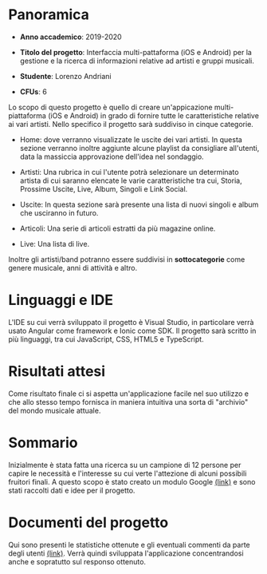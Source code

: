 # Panoramica

- **Anno accademico**: 2019-2020

- **Titolo del progetto**: Interfaccia multi-pattaforma (iOS e Android) per la gestione e la ricerca di informazioni relative ad artisti e gruppi musicali.

- **Studente**: Lorenzo Andriani

- **CFUs**: 6

Lo scopo di questo progetto è quello di creare un'appicazione multi-piattaforma (iOS e Android) in grado di fornire tutte le caratteristiche relative ai vari artisti. Nello specifico il progetto sarà suddiviso in cinque categorie. 

- Home: dove verranno visualizzate le uscite dei vari artisti. In questa sezione verranno inoltre aggiunte alcune playlist da consigliare all'utenti, data la massiccia approvazione dell'idea nel sondaggio.

- Artisti: Una rubrica in cui l'utente potrà selezionare un determinato artista di cui saranno elencate le varie caratteristiche tra cui, Storia, Prossime Uscite, Live, Album, Singoli e Link Social.

- Uscite: In questa sezione sarà presente una lista di nuovi singoli e album che usciranno in futuro.

- Articoli: Una serie di articoli estratti da più magazine online.

- Live: Una lista di live.

Inoltre gli artisti/band potranno essere suddivisi in **sottocategorie** come genere musicale, anni di attività e altro.

# Linguaggi e IDE

L'IDE su cui verrà sviluppato il progetto è Visual Studio, in particolare verrà usato Angular come framework e Ionic come SDK. Il progetto sarà scritto in più linguaggi, tra cui JavaScript, CSS, HTML5 e TypeScript.


# Risultati attesi

Come risultato finale ci si aspetta un'applicazione facile nel suo utilizzo e che allo stesso tempo fornisca in maniera intuitiva una sorta di "archivio" del mondo musicale attuale. 

# Sommario
  
 Inizialmente è stata fatta una ricerca su un campione di 12 persone per capire le necessità e l'interesse su cui verte l'attezione di alcuni possibili fruitori finali. A questo scopo è stato creato un modulo Google [(link)](https://forms.gle/14nzKjwpztQkoJcHA) e sono stati raccolti dati e idee per il progetto. 

# Documenti del progetto
  
Qui sono presenti le statistiche ottenute e gli eventuali commenti da parte degli utenti [(link)](https://github.com/LorenzoAndriani/progettoHCI/tree/master/Statistiche). Verrà quindi sviluppata l'applicazione concentrandosi anche e sopratutto sul responso ottenuto.
